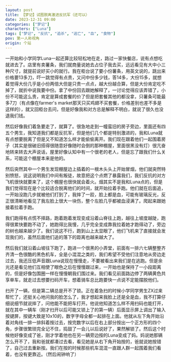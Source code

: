 ```yaml
---
layout: post
title: 【梦记】试图脱离激进反抗军（还可以）
date: 2023-12-31 09:00
categories: ["梦记"]
characters: ["Luna"]
tags: ["梦记", "反抗", "追杀", "逃亡", "血", "食物"]
pov: 第一人称视角
origin: 个站
---
```


一开始和小学同学Luna一起还算比较轻松地在走，路过一家快餐店，说有点想吃就进去了。店里有卖薯条，我们就商量说她去占位子我去买，远远看见有大中小三种尺寸，就提前说好买小的就行。我在柜台说了要小份薯条，用英文说的，跳出来价格要13多刀，吓一跳觉得有点贵，又问中份多少钱，答14多，大份15多，就想着觉得大份几乎是小份两倍大但是只贵一点点，越大份越合算，但是大份肯定吃不掉了，就折中说我要中份。拿了中份回去跟她解释了，一讨论觉得应该弄错了，小份不可能这么贵，肯定是算成套餐的价了但是把套餐其他的都没拿，只薯条可能最多7刀（有点像在farmer's market那天只买鸡翅不买套餐，价格差别也差不多是这样的），就又回柜台去问，但是好像我和对方总是解释不明白，就说了很久也没退我们钱。

然后好像我们着急要走了，就算了。很急地走到一幢蛮旧的房子旁边，里面还有四五个男生，我知道我们都是反抗军，但是他们几个都是特别激进的，我和Luna就有点想要脱离了但是又不知道怎么样才能偷偷离开。我们现在跟着他们一起围着房子（其实是很破旧搭得很随意好像随时会倒的那种棚屋，里面很黑没有灯）很亢奋地转来转去大声说话，屋里好像认知中有一个很老的老人，但是忘了跟我们什么关系，可能这个棚屋本来是他的。

然后突然其中一个男生发现棚屋边上插着的一根木头头上开始冒烟，他们就突然特别愤怒，说这说明我们中间有叛徒，故意把这个点燃了暴露我们，我们反抗的对方飞机很快就要来了，这个棚屋也很快就会着火。烟其实不是我和Luna点的，但是我们觉得现在是个比较适合脱离他们的时间，就开始拉着手跑。他们就在后面追，一开始没跑几步就被他们打到了，我摔了一跤，脸上都是血，可能有玻璃反光，反正很清晰地看见了我左脸上很大一块伤，整个左脸几乎都被血浸满了。爬起来跟她接着拉着手跑。

我们跑得有点慌不择路，跑着跑着发现变成沿着山脊往上跑，越往上坡度越陡，跑得很累快要跑不动了，她跑得比我慢，几乎完全变成靠我拉着她才跑得动了，旁边的树也越来越少了。我们说这不行，跑到山上太显眼了，他们飞机来了直接就会发现我们的，虽然后面他们追的落下的距离也越来越大了。

然后我们就沿着山坡往下跑了，跑进一个很黑的小弄堂，前面有一排六七辆整整齐齐清一色很酷的黑色机车，全是小混混之类的，我们希望不受他们注意地从旁边走过去，我还压低声音跟Luna说现在慢慢走，不要被看出来我们是在逃跑。但是余光还是看见他们互相使了眼色之后在慢慢跟过来，一开始也是保持了一小段距离的，但是好像包围圈一样在慢慢朝我们围过来。我们看见前面路边停了两辆黄色共享单车，就走过去想要扫码开车，想着骑车总比跑要快一点说不定能摆脱他们。

扫开了一辆，但是第二辆总是开不了锁。正在着急扫的时候小学同学男生ZX过来帮忙了，还挺关心地问我的脸怎么了，我才想起来我脸上还是全是血，我不打算仔细说细节就说摔了，问他能不能把车打开。他说他知道怎么样不用扫码也能打开，就在其中一辆车（刚才扫开以后可能又锁上了的第一辆）后面显示屏上调出了输入按键屏，按键大致是10x10的，数字字母全都一起排在上面。他就从左下角开始沿着对角线一排一排斜着按过去，按完数字以后在右上部分按出一个正方形的四个角，步骤很繁琐完全记不住，捣鼓了一会儿以后说好了，果然解锁了。然后这个时候他好像变成了爸，刚才学着他也在另一辆旁边按的Luna变成了妈。妈说她那辆怎么开不了，我和爸就都凑过去看，看见她是从右下角开始按的，爸就说她按错了，自己过去重新按。我们在按的时候那些机车混混一直跟人群一起围着我们看着，也没有更靠近。（然后闹钟响了）
